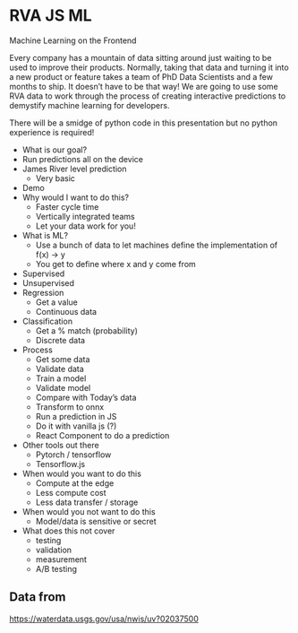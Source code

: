 # RVA JS ML

Machine Learning on the Frontend

Every company has a mountain of data sitting around just waiting to be used to improve their products. Normally, taking that data and turning it into a new product or feature takes a team of PhD Data Scientists and a few months to ship. It doesn’t have to be that way! We are going to use some RVA data to work through the process of creating interactive predictions to demystify machine learning for developers.

There will be a smidge of python code in this presentation but no python experience is required!

- What is our goal?
- Run predictions all on the device
- James River level prediction
  - Very basic
- Demo
- Why would I want to do this?
  - Faster cycle time
  - Vertically integrated teams
  - Let your data work for you!
- What is ML?
  - Use a bunch of data to let machines define the implementation of f(x) → y
  - You get to define where x and y come from
- Supervised
- Unsupervised
- Regression
  - Get a value
  - Continuous data
- Classification
  - Get a % match (probability)
  - Discrete data
- Process
  - Get some data
  - Validate data
  - Train a model
  - Validate model
  - Compare with Today’s data
  - Transform to onnx
  - Run a prediction in JS
  - Do it with vanilla js (?)
  - React Component to do a prediction
- Other tools out there
  - Pytorch / tensorflow
  - Tensorflow.js
- When would you want to do this
  - Compute at the edge
  - Less compute cost
  - Less data transfer / storage
- When would you not want to do this
  - Model/data is sensitive or secret
- What does this not cover
  - testing
  - validation
  - measurement
  - A/B testing



## Data from

https://waterdata.usgs.gov/usa/nwis/uv?02037500
